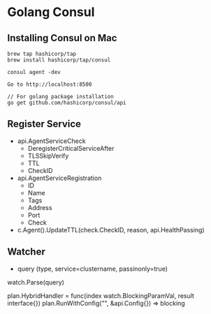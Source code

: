 # Golang Consul

## Installing Consul on Mac

```
brew tap hashicorp/tap
brew install hashicorp/tap/consul

consul agent -dev

Go to http://localhost:8500

// For golang package installation
go get github.com/hashicorp/consul/api
```

## Register Service

- api.AgentServiceCheck
    - DeregisterCriticalServiceAfter
    - TLSSkipVerify
    - TTL
    - CheckID
- api.AgentServiceRegistration
    - ID
    - Name
    - Tags
    - Address
    - Port
    - Check
- c.Agent().UpdateTTL(check.CheckID, reason, api.HealthPassing)

## Watcher

- query (type, service=clustername, passinonly=true)

watch.Parse(query)

plan.HybridHandler = func(index watch.BlockingParamVal, result interface{})
plan.RunWithConfig("", &api.Config{}) => blocking
